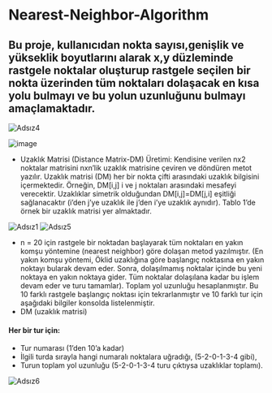 # Nearest-Neighbor-Algorithm

##  Bu proje, kullanıcıdan nokta sayısı,genişlik ve yükseklik boyutlarını alarak x,y düzleminde rastgele noktalar oluşturup rastgele seçilen bir nokta üzerinden tüm noktaları dolaşacak en kısa yolu bulmayı ve bu yolun uzunluğunu bulmayı amaçlamaktadır. 
![Adsız4](https://user-images.githubusercontent.com/65908597/193363467-9db3fa00-d928-4d70-9aa1-2eb40a96a066.png)

![image](https://user-images.githubusercontent.com/65908597/193361347-2cb07690-7908-4023-a644-fef372b80264.png)

* Uzaklık Matrisi (Distance Matrix-DM) Üretimi: Kendisine verilen nx2 noktalar matrisini nxn’lik uzaklık matrisine çeviren ve döndüren metot yazılır. Uzaklık matrisi (DM) her bir nokta çifti arasındaki uzaklık bilgisini içermektedir. Örneğin, DM[i,j] i ve j noktaları arasındaki mesafeyi verecektir. Uzaklıklar simetrik olduğundan DM[i,j]=DM[j,i] eşitliği sağlanacaktır (i’den j’ye uzaklık ile j’den i’ye uzaklık aynıdır). Tablo 1’de örnek bir uzaklık matrisi yer almaktadır.


![Adsız1](https://user-images.githubusercontent.com/65908597/193362974-57863cee-b5a8-4875-9470-3435f4e3dc82.png)
![Adsız5](https://user-images.githubusercontent.com/65908597/193363589-16429e53-0f2a-48e0-bc45-351d993af9b9.png)
* n = 20 için rastgele bir noktadan başlayarak tüm noktaları en yakın komşu yöntemine (nearest neighbor) göre dolaşan metod yazılmıştır. (En yakın komşu yöntemi, Öklid uzaklığına göre başlangıç noktasına en yakın noktayı bularak devam eder. Sonra, dolaşılmamış noktalar içinde bu yeni noktaya en yakın noktaya gider. Tüm noktalar dolaşılana kadar bu işlem devam eder ve turu tamamlar). Toplam yol uzunluğu hesaplanmıştır. Bu 10 farklı rastgele başlangıç noktası için tekrarlanmıştır ve 10 farklı tur için aşağıdaki bilgiler konsolda listelenmiştir.
* DM (uzaklık matrisi)
#### Her bir tur için:
* Tur numarası (1’den 10’a kadar)
* İlgili turda sırayla hangi numaralı noktalara uğradığı, (5-2-0-1-3-4 gibi),
* Turun toplam yol uzunluğu (5-2-0-1-3-4 turu çıktıysa uzaklıklar toplamı).

![Adsız6](https://user-images.githubusercontent.com/65908597/193364116-977cc15b-0dab-4d9e-a704-5bdda1483fec.png)
